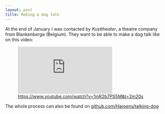 ```yaml
---
layout: post
title: Making a dog talk
---
```


At the end of January I was contacted by *Kusttheater*, a theatre company from Blankenberge (Belgium). They want to be able to make a dog talk like on this video:

<figure>
<!-- <video src="/assets/britains-got-talent.mp4" controls></video> -->
<div class="youtube">
  <iframe src="https://www.youtube.com/embed/1inR2b7PS5M?start=140" frameborder="0" allowfullscreen></iframe>
</div>
<figcaption><a href="https://www.youtube.com/watch?v=1inR2b7PS5M&t=2m20s">https://www.youtube.com/watch?v=1inR2b7PS5M&t=2m20s</a></figcaption>
</figure>

The whole process can also be found on [github.com/Haroenv/talking-dog](https://github.com/Haroenv/talking-dog)
